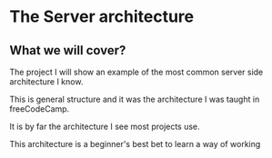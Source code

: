 # The Server architecture

## What we will cover?

The project I will show an example of the most common server side architecture I know.

This is general structure and it was the architecture I was taught in freeCodeCamp.

It is by far the architecture I see most projects use.

This architecture is a beginner's best bet to learn a way of working